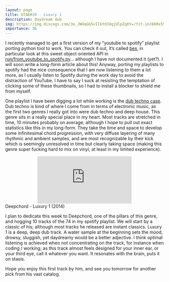 ```yaml
---
layout: page
title: OTAD#36 - Luxury 1
description: daydream dub
img: https://img.discogs.com/3o_JW4qGG5vIIkYdJUqjUlpZqXY=/fit-in/600x596/filters:strip_icc():format(jpeg):mode_rgb():quality(90)/discogs-images/R-5436433-1517435394-4704.jpeg.jpg
importance: 36
---
```


I recently managed to get a first version of my “youtube to spotify” playlist porting python tool to work. You can check it out, it’s called [bes](https://github.com/naifrec/bes), in particular look at this sweet object oriented API in [run/from_youtube_to_spotify.py](https://github.com/naifrec/bes/blob/main/run/from_youtube_to_spotify.py)… although I have not documented it (yet?). I will soon write a long-form article about this! Anyway, porting my playlists to spotify had the nice consequence that I am now listening to them a lot more, as I usually listen to Spotify during the work day to avoid the distraction of YouTube. I have to say I suck at resisting the temptation of clicking some of these thumbnails, so I had to install a blocker to shield me from myself.

One playlist I have been digging a lot while working is the [dub techno case](https://open.spotify.com/playlist/0NrjORqjkvfC1Ht1EPYru3?si=QeAH-bajQC22SobnJ5qiBg). Dub techno is kind of where I come from in terms of electronic music, as the first two genres I really got into were dub techno and deep house. This genre sits in a really special place in my heart. Most tracks are stretched in time, 10 minutes probably on average; although I hope to pull out exact statistics like this in my long-form. They take the time and space to develop some infinitesimal chord progression, with very diffuse layering of many rhythmic and ambient samples, and are most recognizable by their kick which is seemingly unresolved in time but clearly taking space (making this genre super fucking hard to mix on vinyl, at least in my limited experience).

<div class="row">
    <div class="col-sm mt-3 mt-md-0 video" align="center">
        <iframe src="https://www.youtube.com/embed/cBYOPmahjHU" frameborder="0" allow="accelerometer; autoplay; encrypted-media; gyroscope; picture-in-picture" allowfullscreen></iframe>
    </div>
</div>

<div class="caption">
    Deepchord - Luxury 1 (2014)
</div>

I plan to dedicate this week to Deepchord, one of the pillars of this genre, and hogging 10 tracks of the 74 in my spotify playlist. We will start by a classic of his; although most tracks he released are instant classics. Luxury 1 is a deep, deep dub track. A water sample at the beginning sets the mood, drowsy, sluggish, yet daydreamy would be a better adjective. I think optimal listening is achieved when not concentrating on the track, for instance when coding / working; as this track almost feels designed for your inner ear, or your third eye, call it whatever you want. It resonates with the brain, puts it on stasis.

Hope you enjoy this first track by him, and see you tomorrow for another pick from his vast catalog.
